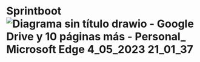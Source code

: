 # Sprintboot![Diagrama sin título drawio - Google Drive y 10 páginas más - Personal_ Microsoft​ Edge 4_05_2023 21_01_37](https://user-images.githubusercontent.com/99548089/236369593-5c8a4a83-abb1-4ede-9cf7-717b40a218f9.png)
